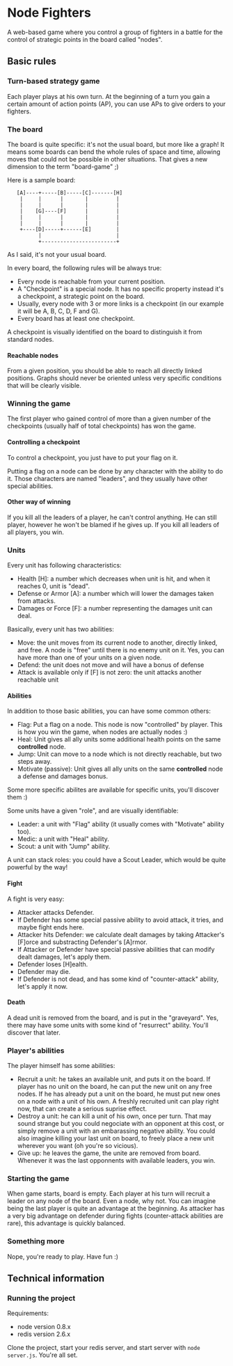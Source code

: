 # Node Fighters

A web-based game where you control a group of fighters in a battle for the control of strategic points in the board called "nodes".

## Basic rules

### Turn-based strategy game

Each player plays at his own turn. At the beginning of a turn you gain a certain amount of action points (AP), you can use APs to give orders to your fighters.

### The board

The board is quite specific: it's not the usual board, but more like a graph! It means some boards can bend the whole rules of space and time, allowing moves that could not be possible in other situations. That gives a new dimension to the term "board-game" ;)

Here is a sample board:

```
   [A]----+-----[B]-----[C]-------[H]
    |     |      |       |         |
    |     |      |       |         |
    |    [G]----[F]      |         |
    |     |      |       |         |
    |     |      |       |         |
    +----[D]-----+------[E]        |
          |                        |
          +------------------------+
```

As I said, it's not your usual board.

In every board, the following rules will be always true:

* Every node is reachable from your current position.
* A "Checkpoint" is a special node. It has no specific property instead it's a checkpoint, a strategic point on the board.
* Usually, every node with 3 or more links is a checkpoint (in our example it will be A, B, C, D, F and G).
* Every board has at least one checkpoint.

A checkpoint is visually identified on the board to distinguish it from standard nodes.

#### Reachable nodes

From a given position, you should be able to reach all directly linked positions. Graphs should never be oriented unless very specific conditions that will be clearly visible.

### Winning the game

The first player who gained control of more than a given number of the checkpoints (usually half of total checkpoints) has won the game.

#### Controlling a checkpoint

To control a checkpoint, you just have to put your flag on it.

Putting a flag on a node can be done by any character with the ability to do it. Those characters are named "leaders", and they usually have other special abilities.

#### Other way of winning

If you kill all the leaders of a player, he can't control anything. He can still player, however he won't be blamed if he gives up. If you kill all leaders of all players, you win.

### Units

Every unit has following characteristics:

* Health [H]: a number which decreases when unit is hit, and when it reaches 0, unit is "dead".
* Defense or Armor [A]: a number which will lower the damages taken from attacks.
* Damages or Force [F]: a number representing the damages unit can deal.

Basically, every unit has two abilities:

* Move: the unit moves from its current node to another, directly linked, and free. A node is "free" until there is no enemy unit on it. Yes, you can have more than one of your units on a given node.
* Defend: the unit does not move and will have a bonus of defense
* Attack is available only if [F] is not zero: the unit attacks another reachable unit

#### Abilities

In addition to those basic abilities, you can have some common others:

* Flag: Put a flag on a node. This node is now "controlled" by player. This is how you win the game, when nodes are actually nodes :)
* Heal: Unit gives all ally units some additional health points on the same **controlled** node.
* Jump: Unit can move to a node which is not directly reachable, but two steps away.
* Motivate (passive): Unit gives all ally units on the same **controlled** node a defense and damages bonus.

Some more specific abilites are available for specific units, you'll discover them :)

Some units have a given "role", and are visually identifiable:

* Leader: a unit with "Flag" ability (it usually comes with "Motivate" ability too).
* Medic: a unit with "Heal" ability.
* Scout: a unit with "Jump" ability.

A unit can stack roles: you could have a Scout Leader, which would be quite powerful by the way!

#### Fight

A fight is very easy:

* Attacker attacks Defender.
* If Defender has some special passive ability to avoid attack, it tries, and maybe fight ends here.
* Attacker hits Defender: we calculate dealt damages by taking Attacker's [F]orce and substracting Defender's [A]rmor.
* If Attacker or Defender have special passive abilities that can modify dealt damages, let's apply them.
* Defender loses [H]ealth.
* Defender may die.
* If Defender is not dead, and has some kind of "counter-attack" ability, let's apply it now.

#### Death

A dead unit is removed from the board, and is put in the "graveyard". Yes, there may have some units with some kind of "resurrect" ability. You'll discover that later.

### Player's abilities

The player himself has some abilities:

* Recruit a unit: he takes an available unit, and puts it on the board. If player has no unit on the board, he can put the new unit on any free nodes. If he has already put a unit on the board, he must put new ones on a node with a unit of his own. A freshly recruited unit can play right now, that can create a serious suprise effect.
* Destroy a unit: he can kill a unit of his own, once per turn. That may sound strange but you could negociate with an opponent at this cost, or simply remove a unit with an embarassing negative ability. You could also imagine killing your last unit on board, to freely place a new unit wherever you want (oh you're so vicious).
* Give up: he leaves the game, the unite are removed from board. Whenever it was the last opponnents with available leaders, you win.

### Starting the game

When game starts, board is empty. Each player at his turn will recruit a leader on any node of the board. Even a node, why not.
You can imagine being the last player is quite an advantage at the beginning. As attacker has a very big advantage on defender during fights (counter-attack abilities are rare), this advantage is quickly balanced.

### Something more

Nope, you're ready to play. Have fun :)

## Technical information

### Running the project

Requirements:

* node version 0.8.x
* redis version 2.6.x

Clone the project, start your redis server, and start server with `node server.js`. You're all set.
